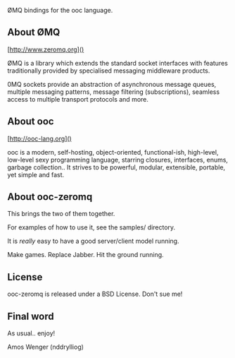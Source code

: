 ØMQ bindings for the ooc language.

About ØMQ
---------

[http://www.zeromq.org]()

ØMQ is a library which extends the standard socket interfaces with features
traditionally provided by specialised messaging middleware products.

0MQ sockets provide an abstraction of asynchronous message queues,
multiple messaging patterns, message filtering (subscriptions),
seamless access to multiple transport protocols and more.

About ooc
---------

[http://ooc-lang.org]()

ooc is a modern, self-hosting, object-oriented, functional-ish,
high-level, low-level sexy programming language, starring closures,
interfaces, enums, garbage collection.. It strives to be powerful,
modular, extensible, portable, yet simple and fast.

About ooc-zeromq
----------------

This brings the two of them together.

For examples of how to use it, see the samples/ directory.

It is *really* easy to have a good server/client model running.

Make games. Replace Jabber. Hit the ground running.

License
-------

ooc-zeromq is released under a BSD License. Don't sue me!

Final word
----------

As usual.. enjoy!

Amos Wenger (nddrylliog)
